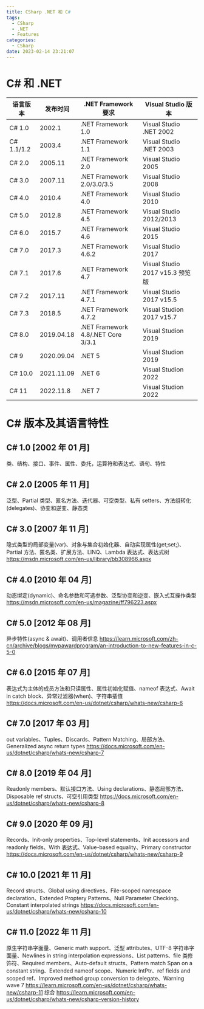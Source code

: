 ```yaml
---
title: CSharp .NET 和 C#
tags:
  - CSharp
  - .NET
  - Features
categories:
  - CSharp
date: 2023-02-14 23:21:07
---
```


# C# 和 .NET

| 语言版本   | 发布时间   | .NET Framework 要求                | Visual Studio 版本              |
| ---------- | ---------- | ---------------------------------- | ------------------------------- |
| C# 1.0     | 2002.1     | .NET Framework 1.0                 | Visual Studio .NET 2002         |
| C# 1.1/1.2 | 2003.4     | .NET Framework 1.1                 | Visual Studio .NET 2003         |
| C# 2.0     | 2005.11    | .NET Framework 2.0                 | Visual Studio 2005              |
| C# 3.0     | 2007.11    | .NET Framework 2.0/3.0/3.5         | Visual Studio 2008              |
| C# 4.0     | 2010.4     | .NET Framework 4.0                 | Visual Studio 2010              |
| C# 5.0     | 2012.8     | .NET Framework 4.5                 | Visual Studio 2012/2013         |
| C# 6.0     | 2015.7     | .NET Framework 4.6                 | Visual Studio 2015              |
| C# 7.0     | 2017.3     | .NET Framework 4.6.2               | Visual Studio 2017              |
| C# 7.1     | 2017.6     | .NET Framework 4.7                 | Visual Studio 2017 v15.3 预览版 |
| C# 7.2     | 2017.11    | .NET Framework 4.7.1               | Visual Studio 2017 v15.5        |
| C# 7.3     | 2018.5     | .NET Framework 4.7.2               | Visual Studion 2017 v15.7       |
| C# 8.0     | 2019.04.18 | .NET Framework 4.8/.NET Core 3/3.1 | Visual Studion 2019             |
| C# 9       | 2020.09.04 | .NET 5                             | Visual Studion 2019             |
| C# 10.0    | 2021.11.09 | .NET 6                             | Visual Studion 2022             |
| C# 11      | 2022.11.8  | .NET 7                             | Visual Studion 2022             |

# C# 版本及其语言特性

## C# 1.0 [2002 年 01 月]

类、结构、接口、事件、属性、委托，运算符和表达式、语句、特性

## C# 2.0 [2005 年 11 月]

泛型、Partial 类型、匿名方法、迭代器、可空类型、私有 setters、方法组转化(delegates)、协变和逆变、静态类

## C# 3.0 [2007 年 11 月]

隐式类型的局部变量(var)、对象与集合初始化器、自动实现属性(get;set;)、Partial 方法、匿名类、扩展方法、LINQ、Lambda 表达式、表达式树
https://msdn.microsoft.com/en-us/library/bb308966.aspx

## C# 4.0 [2010 年 04 月]

动态绑定(dynamic)、命名参数和可选参数、泛型协变和逆变、嵌入式互操作类型
https://msdn.microsoft.com/en-us/magazine/ff796223.aspx

## C# 5.0 [2012 年 08 月]

异步特性(async & await)、调用者信息
https://learn.microsoft.com/zh-cn/archive/blogs/mvpawardprogram/an-introduction-to-new-features-in-c-5-0

## C# 6.0 [2015 年 07 月]

表达式为主体的成员方法和只读属性、属性初始化赋值、nameof 表达式、Await in catch block、异常过滤器(when)、字符串插值
https://docs.microsoft.com/en-us/dotnet/csharp/whats-new/csharp-6

## C# 7.0 [2017 年 03 月]

out variables、Tuples、Discards、Pattern Matching、局部方法、Generalized async return types
https://docs.microsoft.com/en-us/dotnet/csharp/whats-new/csharp-7

## C# 8.0 [2019 年 04 月]

Readonly members、默认接口方法、Using declarations、静态局部方法、Disposable ref structs、可空引用类型
https://docs.microsoft.com/en-us/dotnet/csharp/whats-new/csharp-8

## C# 9.0 [2020 年 09 月]

Records、Init-only properties、Top-level statements、Init accessors and readonly fields、With 表达式、Value-based equality、Primary constructor
https://docs.microsoft.com/en-us/dotnet/csharp/whats-new/csharp-9

## C# 10.0 [2021 年 11 月]

Record structs、Global using directives、File-scoped namespace declaration、Extended Proptery Patterns、Null Parameter Checking、Constant interpolated strings
https://docs.microsoft.com/en-us/dotnet/csharp/whats-new/csharp-10

## C# 11.0 [2022 年 11 月]

原生字符串字面量、Generic math support、泛型 attributes、UTF-8 字符串字面量、Newlines in string interpolation expressions、List patterns、file 类修饰符、Required members、Auto-default structs、Pattern match Span<char> on a constant string、Extended nameof scope、Numeric IntPtr、ref fields and scoped ref、Improved method group conversion to delegate、Warning wave 7
https://learn.microsoft.com/en-us/dotnet/csharp/whats-new/csharp-11
综合
https://learn.microsoft.com/en-us/dotnet/csharp/whats-new/csharp-version-history

